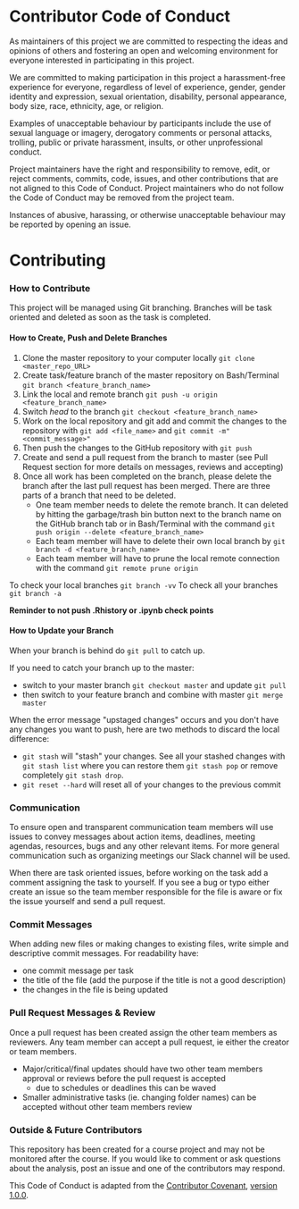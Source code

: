 Contributor Code of Conduct
================

As maintainers of this project we are committed to respecting the ideas and opinions of others and fostering an open and welcoming environment for everyone interested in participating in this project.

We are committed to making participation in this project a harassment-free experience for everyone, regardless of level of experience, gender, gender identity and expression, sexual orientation, disability, personal appearance, body size, race, ethnicity, age, or religion.

Examples of unacceptable behaviour by participants include the use of sexual language or imagery, derogatory comments or personal attacks, trolling, public or private harassment, insults, or other unprofessional conduct.

Project maintainers have the right and responsibility to remove, edit, or reject comments, commits, code, issues, and other contributions that are not aligned to this Code of Conduct. Project maintainers who do not follow the Code of Conduct may be removed from the project team.

Instances of abusive, harassing, or otherwise unacceptable behaviour may be reported by opening an issue.


# Contributing

### How to Contribute
This project will be managed using Git branching. Branches will be task oriented and deleted as soon as the task is completed.

#### How to Create, Push and Delete Branches

1. Clone the master repository to your computer locally `git clone <master_repo_URL>`
2. Create task/feature branch of the master repository on Bash/Terminal `git branch <feature_branch_name>`
3. Link the local and remote branch `git push -u origin <feature_branch_name>`
4. Switch *head* to the branch `git checkout <feature_branch_name>`
5. Work on the local repository and git add and commit the changes to the repository with `git add <file_name>` and `git commit -m"<commit_message>"`
6. Then push the changes to the GitHub repository with `git push`
7. Create and send a pull request from the branch to master (see Pull Request section for more details on messages, reviews and accepting)
8. Once all work has been completed on the branch, please delete the branch after the last pull request has been merged. There are three parts of a branch that need to be deleted.
    -  One team member needs to delete the remote branch. It can deleted by hitting the garbage/trash bin button next to the branch name on the GitHub branch tab or in Bash/Terminal with the command `git push origin --delete <feature_branch_name>`
    - Each team member will have to delete their own local branch by `git branch -d <feature_branch_name>`
    - Each team member will have to prune the local remote connection with the command `git remote prune origin`

To check your local branches `git branch -vv`
To check all your branches `git branch -a`

**Reminder to not push .Rhistory or .ipynb check points**


#### How to Update your Branch

When your branch is behind do `git pull` to catch up.

If you need to catch your branch up to the master:
 - switch to your master branch `git checkout master` and update `git pull`
 - then switch to your feature branch and combine with master `git merge master`

When the error message "upstaged changes" occurs and you don't have any changes you want to push, here are two methods to discard the local difference:
 - `git stash` will "stash" your changes. See all your stashed changes with `git stash list` where you can restore them `git stash pop` or remove completely `git stash drop`.
 - `git reset --hard` will reset all of your changes to the previous commit


### Communication

To ensure open and transparent communication team members will use issues to convey messages about action items, deadlines, meeting agendas, resources, bugs and any other relevant items. For more general communication such as organizing meetings our Slack channel will be used.

When there are task oriented issues, before working on the task add a comment assigning the task to yourself. If you see a bug or typo either create an issue so the team member responsible for the file is aware or fix the issue yourself and send a pull request.


### Commit Messages
When adding new files or making changes to existing files, write simple and descriptive commit messages. For readability have:
- one commit message per task
- the title of the file (add the purpose if the title is not a good description)
- the changes in the file is being updated

### Pull Request Messages & Review
Once a pull request has been created assign the other team members as reviewers. Any team member can accept a pull request, ie either the creator or team members.
- Major/critical/final updates should have two other team members approval or reviews before the pull request is accepted
   - due to schedules or deadlines this can be waved 
- Smaller administrative tasks (ie. changing folder names) can be accepted without other team members review


### Outside & Future Contributors
This repository has been created for a course project and may not be monitored after the course. If you would like to comment or ask questions about the analysis, post an issue and one of the contributors may respond.




This Code of Conduct is adapted from the [Contributor Covenant](http:contributor-covenant.org), [version 1.0.0](http://contributor-covenant.org/version/1/0/0/).
